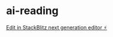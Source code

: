 # ai-reading

[Edit in StackBlitz next generation editor ⚡️](https://stackblitz.com/~/github.com/Kale-lab/ai-reading)